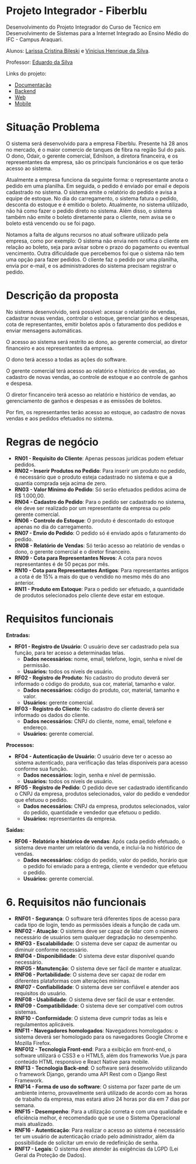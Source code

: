 # Projeto Integrador - Fiberblu

Desenvolvimento do Projeto Integrador do Curso de Técnico em Desenvolvimento de Sistemas para a Internet Integrado ao Ensino Médio do IFC - Campus Araquari.

Alunos: [Larissa Cristina Bileski](github.com/larissabileski) e [Vinicius Henrique da Silva](github.com/viniihds). 

Professor: [Eduardo da Silva](github.com/eduardo-da-silva)

Links do projeto:

-   [Documentação](github.com/larissabileski/pi-larissaevinicius.git)
-   [Backend](https://github.com/viniihds/backend-fiberblu)
-   [Web](https://github.com/viniihds/web-fiberblu.git)
-   [Mobile](https://github.com/larissabileski/mobile-fiberblu)

# Situação Problema

O sistema será desenvolvido para a empresa Fiberblu. Presente há 28 anos no mercado, é o maior comercio de tanques de fibra na região Sul do país. O dono, Odair, o gerente comercial, Ednilson, a diretora financeira, e os representantes da empresa, são os principais funcionários e os que terão acesso ao sistema.

Atualmente a empresa funciona da seguinte forma: o representante anota o pedido em uma planilha. Em seguida, o pedido é enviado por email e depois cadastrado no sistema. O sistema emite o relatório do pedido e avisa a equipe de estoque. No dia do carregamento, o sistema fatura o pedido, desconta do estoque e é emitido o boleto. Atualmente, no sistema utilizado, não há como fazer o pedido direto no sistema.  Além disso, o sistema também não emite o boleto diretamente para o cliente, nem avisa se o boleto está vencendo ou se foi pago.

Notamos a falta de alguns recursos no atual software utilizado pela empresa, como por exemplo: O sistema não envia nem notifica o cliente em relação ao boleto, seja para avisar sobre o prazo do pagamento ou eventual vencimento. Outra dificuldade que percebemos foi que o sistema não tem uma opção para fazer pedidos. O cliente faz o pedido por uma planilha, envia por e-mail, e os administradores do sistema precisam registrar o pedido.

# Descrição da proposta

No sistema desenvolvido, será possível: acessar o relatório de vendas, cadastrar novas vendas, controlar o estoque, gerenciar ganhos e despesas, cota de representantes, emitir boletos após o faturamento dos pedidos e enviar mensagens automáticas.

O acesso ao sistema será restrito ao dono, ao gerente comercial, ao diretor financeiro e aos representantes da empresa.

O dono terá acesso a todas as ações do software. 

O gerente comercial terá acesso ao relatório e histórico de vendas, ao cadastro de novas vendas, ao controle de estoque e ao controle de ganhos e despesa. 

O diretor fincanceiro terá acesso ao relatório e histórico de vendas, ao gerenciamento de ganhos e despesas e as emissões de boletos. 

Por fim, os representantes terão acesso ao estoque, ao cadastro de novas vendas e aos pedidos efetuados no sistema.

# Regras de negócio

- **RN01 - Requisito do Cliente**: Apenas pessoas jurídicas podem efetuar pedidos.
- **RN02 – Inserir Produtos no Pedido**: Para inserir um produto no pedido, é necessário que o produto esteja cadastrado no sistema e que a quantia comprada seja acima de zero.
- **RN03 - Valor Minimo do Pedido**: Só serão efetuados pedidos acima de R$ 1.000,00.
- **RN04 - Cadastro do Pedido**: Para o pedido ser cadastrado no sistema, ele deve ser realizado por um representante da empresa ou pelo gerente comercial. 
- **RN06 - Controle do Estoque**: O produto é descontado do estoque apenas no dia do carregamento.
- **RN07 - Envio do Pedido**: O pedido só é enviado após o faturamento do pedido.
- **RN08 - Relatório de Vendas**: Só terão acesso ao relatório de vendas o dono, o gerente comercial e o diretor financeiro.
- **RN09 - Cota para Representantes Novos**: A cota para novos representantes é de 50 peças por mês.
- **RN10 - Cota para Representantes Antigos**: Para representantes antigos a cota é de 15% a mais do que o vendido no mesmo mês do ano anterior.
- **RN11 - Produto em Estoque**: Para o pedido ser efetuado, a quantidade de produtos selecionados pelo cliente deve estar em estoque. 
  
# Requisitos funcionais

**Entradas:**
- **RF01 - Registro de Usuário**: O usuário deve ser cadastrado pela sua função, para ter acesso a determinadas telas.
  - **Dados necessários:** nome, email, telefone, login, senha e nível de permissão. 
  - **Usuários:** todos os níveis de usuário.
- **RF02 - Registro de Produto**: No cadastro do produto deverá ser informado o código do produto, sua cor, material, tamanho e valor.
  - **Dados necessários:** código do produto, cor, material, tamanho e valor.
  - **Usuários:** gerente comercial.
- **RF03 - Registro do Cliente**: No cadastro do cliente deverá ser informado os dados do cliente.
  - **Dados necessários:** CNPJ do cliente, nome, email, telefone e endereço.
  - **Usuários:** gerente comercial.
  
**Processos:**
- **RF04 - Autenticação de Usuário**: O usuário deve ter o acesso ao sistema autenticado, para verificação das telas disponiveis para acesso conforme sua função.
  - **Dados necessários:** login, senha e nível de permissão. 
  - **Usuários:** todos os níveis de usuário.
- **RF05 - Registro de Pedido**: O pedido deve ser cadastrado identificando o CNPJ da empresa, produtos selecionados, valor do pedido e vendedor que efetuou o pedido.
  - **Dados necessários:** CNPJ da empresa, produtos selecionados, valor do pedido, quantidade e vendedor que efetuou o pedido.
  - **Usuários:** representantes da empresa.

**Saídas:**
- **RF06 - Relatório e histórico de vendas**: Após cada pedido efetuado, o sistema deve manter um relatório da venda, e inclui-la no histórico de vendas.
  - **Dados necessários:** código do pedido, valor do pedido, horário que o pedido foi enviado para a entrega, cliente e vendedor que efetuou o pedido.
  - **Usuários:** gerente comercial.

# 6. Requisitos não funcionais

- **RNF01 - Segurança**: O software terá diferentes tipos de acesso para cada tipo de login, tendo as permissões ideais a função de cada um.
- **RNF02 - Atuação**: O sistema deve ser capaz de lidar com o número necessário de usuários sem qualquer degradação no desempenho.
- **RNF03 - Escalabilidade**: O sistema deve ser capaz de aumentar ou diminuir conforme necessário.
- **RNF04 - Disponibilidade**: O sistema deve estar disponível quando necessário.
- **RNF05 - Manutenção**: O sistema deve ser fácil de manter e atualizar.
- **RNF06 - Portabilidade**: O sistema deve ser capaz de rodar em diferentes plataformas com alterações mínimas.
- **RNF07 - Confiabilidade**: O sistema deve ser confiável e atender aos requisitos do usuário.
- **RNF08 - Usabilidade**: O sistema deve ser fácil de usar e entender.
- **RNF09 - Compatibilidade**: O sistema deve ser compatível com outros sistemas.
- **RNF10 - Conformidade**: O sistema deve cumprir todas as leis e regulamentos aplicáveis.
- **RNF11 - Navegadores homologados**: Navegadores homologados: o sistema deverá ser homologado para os navegadores Google Chrome e Mozilla Firefox. 
- **RNF012 - Tecnologia Front-end**: Para a exibição em front-end, o software utilizará o CSS3 e o HTML5, além dos frameworks Vue.js para conteúdo HTML responsivo e React Native para mobile.
- **RNF13 - Tecnologia Back-end**: O software será desenvolvido utilizando o framework Django, gerando uma API Rest com o Django Rest Framework.
- **RNF14 - Forma de uso do software**: O sistema por fazer parte de um ambiente interno, provavelmente será utilizado de acordo com as horas de trabalho da empresa, mas estará ativo 24 horas por dia em 7 dias por semana.
- **RNF15 - Desempenho**: Para a utilização correta e com uma qualidade e eficiência melhor, é recomendado que se use o Sistema Operacional mais atualizado.
- **RNF16 - Autenticação**: Para realizar o acesso ao sistema é necessário ter um usuário de autenticação criado pelo administrador, além da possibilidade de solicitar um envio de redefinição de senha.
- **RNF17 - Legais**: O sistema deve atender às exigências da LGPD (Lei Geral da Proteção de Dados).
